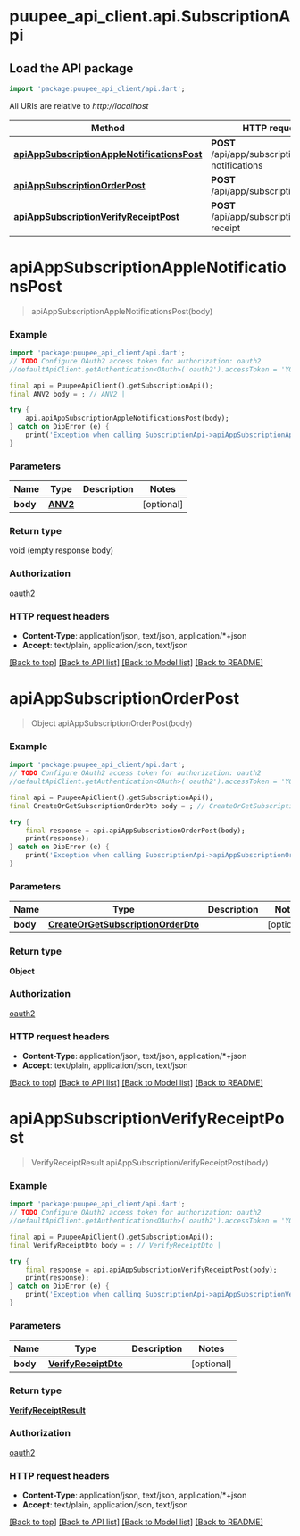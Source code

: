 # puupee_api_client.api.SubscriptionApi

## Load the API package
```dart
import 'package:puupee_api_client/api.dart';
```

All URIs are relative to *http://localhost*

Method | HTTP request | Description
------------- | ------------- | -------------
[**apiAppSubscriptionAppleNotificationsPost**](SubscriptionApi.md#apiappsubscriptionapplenotificationspost) | **POST** /api/app/subscription/apple-notifications | 
[**apiAppSubscriptionOrderPost**](SubscriptionApi.md#apiappsubscriptionorderpost) | **POST** /api/app/subscription/order | 
[**apiAppSubscriptionVerifyReceiptPost**](SubscriptionApi.md#apiappsubscriptionverifyreceiptpost) | **POST** /api/app/subscription/verify-receipt | 


# **apiAppSubscriptionAppleNotificationsPost**
> apiAppSubscriptionAppleNotificationsPost(body)



### Example
```dart
import 'package:puupee_api_client/api.dart';
// TODO Configure OAuth2 access token for authorization: oauth2
//defaultApiClient.getAuthentication<OAuth>('oauth2').accessToken = 'YOUR_ACCESS_TOKEN';

final api = PuupeeApiClient().getSubscriptionApi();
final ANV2 body = ; // ANV2 | 

try {
    api.apiAppSubscriptionAppleNotificationsPost(body);
} catch on DioError (e) {
    print('Exception when calling SubscriptionApi->apiAppSubscriptionAppleNotificationsPost: $e\n');
}
```

### Parameters

Name | Type | Description  | Notes
------------- | ------------- | ------------- | -------------
 **body** | [**ANV2**](ANV2.md)|  | [optional] 

### Return type

void (empty response body)

### Authorization

[oauth2](../README.md#oauth2)

### HTTP request headers

 - **Content-Type**: application/json, text/json, application/*+json
 - **Accept**: text/plain, application/json, text/json

[[Back to top]](#) [[Back to API list]](../README.md#documentation-for-api-endpoints) [[Back to Model list]](../README.md#documentation-for-models) [[Back to README]](../README.md)

# **apiAppSubscriptionOrderPost**
> Object apiAppSubscriptionOrderPost(body)



### Example
```dart
import 'package:puupee_api_client/api.dart';
// TODO Configure OAuth2 access token for authorization: oauth2
//defaultApiClient.getAuthentication<OAuth>('oauth2').accessToken = 'YOUR_ACCESS_TOKEN';

final api = PuupeeApiClient().getSubscriptionApi();
final CreateOrGetSubscriptionOrderDto body = ; // CreateOrGetSubscriptionOrderDto | 

try {
    final response = api.apiAppSubscriptionOrderPost(body);
    print(response);
} catch on DioError (e) {
    print('Exception when calling SubscriptionApi->apiAppSubscriptionOrderPost: $e\n');
}
```

### Parameters

Name | Type | Description  | Notes
------------- | ------------- | ------------- | -------------
 **body** | [**CreateOrGetSubscriptionOrderDto**](CreateOrGetSubscriptionOrderDto.md)|  | [optional] 

### Return type

**Object**

### Authorization

[oauth2](../README.md#oauth2)

### HTTP request headers

 - **Content-Type**: application/json, text/json, application/*+json
 - **Accept**: text/plain, application/json, text/json

[[Back to top]](#) [[Back to API list]](../README.md#documentation-for-api-endpoints) [[Back to Model list]](../README.md#documentation-for-models) [[Back to README]](../README.md)

# **apiAppSubscriptionVerifyReceiptPost**
> VerifyReceiptResult apiAppSubscriptionVerifyReceiptPost(body)



### Example
```dart
import 'package:puupee_api_client/api.dart';
// TODO Configure OAuth2 access token for authorization: oauth2
//defaultApiClient.getAuthentication<OAuth>('oauth2').accessToken = 'YOUR_ACCESS_TOKEN';

final api = PuupeeApiClient().getSubscriptionApi();
final VerifyReceiptDto body = ; // VerifyReceiptDto | 

try {
    final response = api.apiAppSubscriptionVerifyReceiptPost(body);
    print(response);
} catch on DioError (e) {
    print('Exception when calling SubscriptionApi->apiAppSubscriptionVerifyReceiptPost: $e\n');
}
```

### Parameters

Name | Type | Description  | Notes
------------- | ------------- | ------------- | -------------
 **body** | [**VerifyReceiptDto**](VerifyReceiptDto.md)|  | [optional] 

### Return type

[**VerifyReceiptResult**](VerifyReceiptResult.md)

### Authorization

[oauth2](../README.md#oauth2)

### HTTP request headers

 - **Content-Type**: application/json, text/json, application/*+json
 - **Accept**: text/plain, application/json, text/json

[[Back to top]](#) [[Back to API list]](../README.md#documentation-for-api-endpoints) [[Back to Model list]](../README.md#documentation-for-models) [[Back to README]](../README.md)

